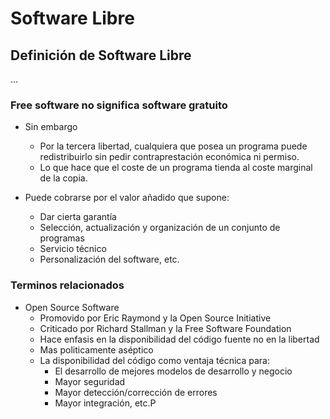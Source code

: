 
# Software Libre

## Definición de Software Libre 

...


### Free software no significa software gratuito

- Sin embargo 
    + Por la tercera libertad, cualquiera que posea un programa puede redistribuirlo sin pedir contraprestación económica ni permiso. 
    + Lo que hace que el coste de un programa tienda al coste marginal de la copia. 

- Puede cobrarse por el valor añadido que supone:
    + Dar cierta garantía 
    + Selección, actualización y organización de un conjunto de programas 
    + Servicio técnico 
    + Personalización del software, etc. 

### Terminos relacionados 

- Open Source Software 
    + Promovido por Eric Raymond y la Open Source Initiative 
    + Criticado por Richard Stallman y la Free Software Foundation 
    + Hace enfasis en la disponibilidad del código fuente no en la libertad
    + Mas politicamente aséptico 
    + La disponibilidad del código como ventaja técnica para:
        * El desarrollo de mejores modelos de desarrollo y negocio 
        * Mayor seguridad
        * Mayor detección/corrección de errores
        * Mayor integración, etc.P
